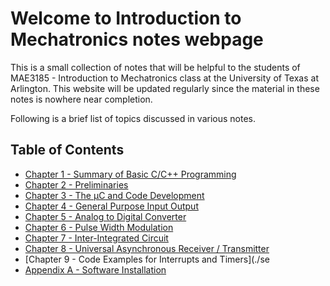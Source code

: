 # Welcome to Introduction to Mechatronics notes webpage

This is a small collection of notes that will be helpful to the students of MAE3185 - Introduction to Mechatronics class at the University of Texas at Arlington. This website will be updated regularly since the material in these notes is nowhere near completion.

Following is a brief list of topics discussed in various notes.

## Table of Contents
- [Chapter 1 - Summary of Basic C/C++ Programming](./chap01/summaryOfBasicCCppProgramming.md)
- [Chapter 2 - Preliminaries](./chap02/preliminaries.md)
- [Chapter 3 - The &mu;C and Code Development](./chap03/theMicrocontrollerAndCodeDevelopment.md)
- [Chapter 4 - General Purpose Input Output](./chap04/gpio.md)
- [Chapter 5 - Analog to Digital Converter](./chap05/adc.md)
- [Chapter 6 - Pulse Width Modulation](./chap06/pwm.md)
- [Chapter 7 -  Inter-Integrated Circuit](./chap08/i2c.md)
- [Chapter 8 -  Universal Asynchronous Receiver / Transmitter](./chap07/uart.md)
- [Chapter 9 - Code Examples for Interrupts and Timers](./se
- [Appendix A - Software Installation](./appnA/softwareInstallation.md)
